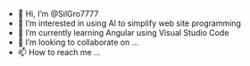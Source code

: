 - 👋 Hi, I’m @SilGro7777
- 👀 I’m interested in using AI to simplify web site programming
- 🌱 I’m currently learning Angular using Visual Studio Code
- 💞️ I’m looking to collaborate on ...
- 📫 How to reach me ...

<!---
SilGro7777/SilGro7777 is a ✨ special ✨ repository because its `README.md` (this file) appears on your GitHub profile.
You can click the Preview link to take a look at your changes.
--->
